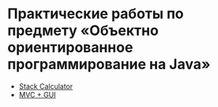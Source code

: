 # Практические работы по предмету «Объектно ориентированное программирование на Java»

* [Stack Calculator](Stack-Calculator)
* [MVC + GUI](Chess)
